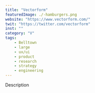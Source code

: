 ```yaml
---
title: "Vectorform"
featuredImage: ./-hamburgers.png
website: "https://www.vectorform.com/"
twit: "https://twitter.com/vectorform"
inst: ""
category: "V"
tags:
    - Belltown
    - large
    - ux/ui
    - product
    - research
    - strategy
    - engineering
---
```


Description
